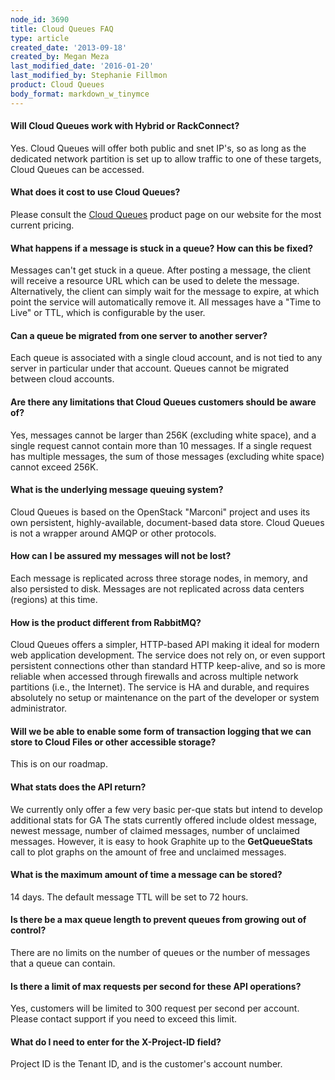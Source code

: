 ```yaml
---
node_id: 3690
title: Cloud Queues FAQ
type: article
created_date: '2013-09-18'
created_by: Megan Meza
last_modified_date: '2016-01-20'
last_modified_by: Stephanie Fillmon
product: Cloud Queues
body_format: markdown_w_tinymce
---
```


#### Will Cloud Queues work with Hybrid or RackConnect?
Yes. Cloud Queues will offer both public and snet IP's, so as long as the dedicated network partition is set up to allow traffic to one of these targets, Cloud Queues can be accessed.

#### What does it cost to use Cloud Queues?

Please consult the [Cloud Queues](http://www.rackspace.com/cloud/queues/) product page on our website for the most current pricing.

#### What happens if a message is stuck in a queue? How can this be fixed?

Messages can't get stuck in a queue. After posting a message, the client will receive a resource URL which can be used to delete the message. Alternatively, the client can simply wait for the message to expire, at which point the service will automatically remove it. All messages have a "Time to Live" or TTL, which is configurable by the user.

#### Can a queue be migrated from one server to another server?

Each queue is associated with a single cloud account, and is not tied to any server in particular under that account. Queues cannot be migrated between cloud accounts.

#### Are there any limitations that Cloud Queues customers should be aware of?

Yes, messages cannot be larger than 256K (excluding white space), and a single request cannot contain more than 10 messages. If a single request has multiple messages, the sum of those messages (excluding white space) cannot exceed 256K.

#### What is the underlying message queuing system?

Cloud Queues is based on the OpenStack "Marconi" project and uses its own persistent, highly-available, document-based data store. Cloud Queues is not a wrapper around AMQP or other protocols.

#### How can I be assured my messages will not be lost?

Each message is replicated across three storage nodes, in memory, and also persisted to disk. Messages are not replicated across data centers (regions) at this time.

#### How is the product different from RabbitMQ?

Cloud Queues offers a simpler, HTTP-based API making it ideal for modern web application development. The service does not rely on, or even support persistent connections other than standard HTTP keep-alive, and so is more reliable when accessed through firewalls and across multiple network partitions (i.e., the Internet). The service is HA and durable, and requires absolutely no setup or maintenance on the part of the developer or system administrator.

#### Will we be able to enable some form of transaction logging that we can store to Cloud Files or other accessible storage?

This is on our roadmap.

#### What stats does the API return?

We currently only offer a few very basic per-que stats but intend to develop additional stats for GA The stats currently offered include oldest message, newest message, number of claimed messages, number of unclaimed messages. However, it is easy to hook Graphite up to the **GetQueueStats** call to plot graphs on the amount of free and unclaimed messages.

#### What is the maximum amount of time a message can be stored?

14 days. The default message TTL will be set to 72 hours.

#### Is there be a max queue length to prevent queues from growing out of control?

There are no limits on the number of queues or the number of messages that a queue can contain.

#### Is there a limit of max requests per second for these API operations?

Yes, customers will be limited to 300 request per second per account. Please contact support if you need to exceed this limit.

#### What do I need to enter for the **X-Project-ID** field?

Project ID is the Tenant ID, and is the customer's account number.
